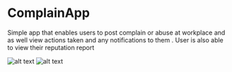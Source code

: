 # ComplainApp
Simple app that enables users to post complain or abuse at workplace and as well view actions taken and any notifications to them . User is also able to view their reputation report

![alt text](https://github.com/PeterOnyango/ComplainApp/blob/master/screenshots/loginscreen.png "Logo Title Text 1")
![alt text](https://github.com/PeterOnyango/ComplainApp/blob/master/screenshots/dashboardscreen.png "Logo Title Text 1")
